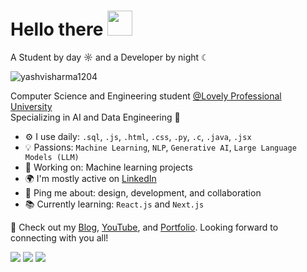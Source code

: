  # Hello there <img src="https://github.com/user-attachments/assets/ef8aa47e-72db-4604-9985-6107dc3ad4cb" width="40" height="40" />
A Student by day ☼ and a Developer by night ☾

<p align="left"> <img src="https://komarev.com/ghpvc/?username=yashvisharma1204&label=Profile%20views&color=0e75b6&style=flat" alt="yashvisharma1204" /> </p>

Computer Science and Engineering student [@Lovely Professional University](https://www.lpu.in/)
<br> Specializing in AI and Data Engineering 👑


- ⚙️ I use daily: `.sql`, `.js`, `.html`, `.css`, `.py`, `.c`, `.java`, `.jsx`
- 💡 Passions: `Machine Learning`, `NLP`, `Generative AI`, `Large Language Models (LLM)`
- 💅 Working on: Machine learning projects
- 🌍 I'm mostly active on [LinkedIn](https://www.linkedin.com/in/yashvi-sharma-150863220/)
- 💬 Ping me about: design, development, and collaboration
- 📚 Currently learning: `React.js` and `Next.js`

🚀 Check out my [Blog](#), [YouTube](#), and [Portfolio](https://portfolio-three-wheat-21.vercel.app).
Looking forward to connecting with you all!

![](http://github-profile-summary-cards.vercel.app/api/cards/profile-details?username=yashvisharma1204&theme=dark)
![](http://github-profile-summary-cards.vercel.app/api/cards/stats?username=yashvisharma1204&theme=dark)
![](http://github-profile-summary-cards.vercel.app/api/cards/productive-time?username=yashvisharma1204&theme=dark&utcOffset=8)

